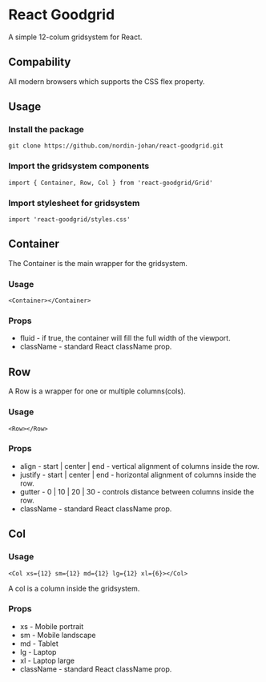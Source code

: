 # React Goodgrid

A simple 12-colum gridsystem for React.

## Compability

All modern browsers which supports the CSS flex property.

## Usage

### Install the package
`` git clone https://github.com/nordin-johan/react-goodgrid.git ``

### Import the gridsystem components
`` import { Container, Row, Col } from 'react-goodgrid/Grid' ``

### Import stylesheet for gridsystem
`` import 'react-goodgrid/styles.css' ``

## Container

The Container is the main wrapper for the gridsystem.

### Usage
`` <Container></Container> ``

### Props
* fluid - if true, the container will fill the full width of the viewport.
* className - standard React className prop.

## Row

A Row is a wrapper for one or multiple columns(cols).

### Usage
`` <Row></Row> ``

### Props
* align - start | center | end - vertical alignment of columns inside the row.
* justify - start | center | end - horizontal alignment of columns inside the row.
* gutter - 0 | 10 | 20 | 30 - controls distance between columns inside the row.
* className - standard React className prop.

## Col

### Usage

`` <Col xs={12} sm={12} md={12} lg={12} xl={6}></Col> ``

A col is a column inside the gridsystem.

### Props
* xs - Mobile portrait
* sm - Mobile landscape
* md - Tablet
* lg - Laptop
* xl - Laptop large
* className - standard React className prop.